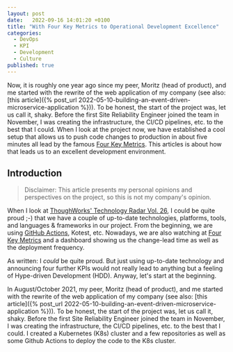 ```yaml
---
layout: post
date:   2022-09-16 14:01:20 +0100
title: "With Four Key Metrics to Operational Development Excellence"
categories:
  - DevOps
  - KPI
  - Development
  - Culture
published: true
---
```

Now, it is roughly one year ago since my peer, Moritz (head of product), and me started with the rewrite of the web application of my company (see also: [this article]({% post_url 2022-05-10-building-an-event-driven-microservice-application %})).
To be honest, the start of the project was, let us call it, shaky.
Before the first Site Reliability Engineer joined the team in November, I was creating the infrastructure, the CI/CD pipelines, etc. to the best that I could.
When I look at the project now, we have established a cool setup that allows us to push code changes to production in about five minutes all lead by the famous [Four Key Metrics](https://www.thoughtworks.com/radar/techniques?blipid=1298).
This articles is about how that leads us to an excellent development environment.

## Introduction

> Disclaimer: This article presents my personal opinions and perspectives on the project, so this is not my company's opinion.

When I look at [ThoughWorks' Technology Radar Vol. 26](https://www.thoughtworks.com/content/dam/thoughtworks/documents/radar/2022/03/tr_technology_radar_vol_26_en.pdf), I could be quite proud ;-) that we have a couple of up-to-date technologies, platforms, tools, and languages & frameworks in our project.
From the beginning, we are using [GitHub Actions](https://github.com/features/actions), Kotest, etc.
Nowadays, we are also watching at [Four Key Metrics](https://www.thoughtworks.com/radar/techniques?blipid=1298) and a dashboard showing us the change-lead time as well as the deployment frequency.

As written: I *could* be quite proud.
But just using up-to-date technology and announcing four further KPIs would not really lead to anything but a feeling of Hype-driven Development (HDD).
Anyway, let's start at the beginning.

In August/October 2021, my peer, Moritz (head of product), and me started with the rewrite of the web application of my company (see also: [this article]({% post_url 2022-05-10-building-an-event-driven-microservice-application %})).
To be honest, the start of the project was, let us call it, shaky.
Before the first Site Reliability Engineer joined the team in November, I was creating the infrastructure, the CI/CD pipelines, etc. to the best that I could.
I created a Kubernetes (K8s) cluster and a few repositories as well as some Github Actions to deploy the code to the K8s cluster.
